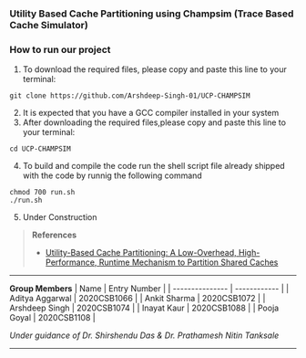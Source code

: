 ### Utility Based Cache Partitioning using Champsim (Trace Based Cache Simulator)

### How to run our project

1) To download the required files, please copy and paste this line to your terminal:
```
git clone https://github.com/Arshdeep-Singh-01/UCP-CHAMPSIM
```
2) It is expected that you have a GCC compiler installed in your system
3) After downloading the required files,please copy and paste this line to your terminal:

```
cd UCP-CHAMPSIM
```
4) To build and compile the code run the shell script file already shipped with the code by runnig the following command

```
chmod 700 run.sh
./run.sh
```

5) Under Construction






> **References**
> * [Utility-Based Cache Partitioning: A Low-Overhead, High-Performance, Runtime Mechanism to Partition Shared Caches](https://ieeexplore.ieee.org/document/4041865)


---
**Group Members**
| Name            | Entry Number |
| --------------- | ------------ |
| Aditya Aggarwal | 2020CSB1066  |
| Ankit Sharma | 2020CSB1072  |
| Arshdeep Singh | 2020CSB1074  |
| Inayat Kaur | 2020CSB1088  |
| Pooja Goyal | 2020CSB1108  |

*Under guidance of Dr. Shirshendu Das & Dr. Prathamesh Nitin Tanksale*
___
